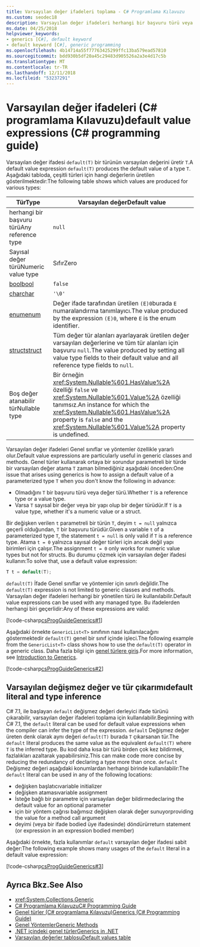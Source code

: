 ```yaml
---
title: Varsayılan değer ifadeleri toplama - C# Programlama Kılavuzu
ms.custom: seodec18
description: Varsayılan değer ifadeleri herhangi bir başvuru türü veya değer türü için varsayılan değer üretir.
ms.date: 04/25/2018
helpviewer_keywords:
- generics [C#], default keyword
- default keyword [C#], generic programming
ms.openlocfilehash: 4b14714a55f77763425299ffc13ba579ead57810
ms.sourcegitcommit: bdd930b5df20a45c29483d905526a2a3e4d17c5b
ms.translationtype: MT
ms.contentlocale: tr-TR
ms.lasthandoff: 12/11/2018
ms.locfileid: "53237291"
---
```

# <a name="default-value-expressions-c-programming-guide"></a><span data-ttu-id="eef63-103">Varsayılan değer ifadeleri (C# programlama Kılavuzu)</span><span class="sxs-lookup"><span data-stu-id="eef63-103">default value expressions (C# programming guide)</span></span>

<span data-ttu-id="eef63-104">Varsayılan değer ifadesi `default(T)` bir türünün varsayılan değerini üretir `T`.</span><span class="sxs-lookup"><span data-stu-id="eef63-104">A default value expression `default(T)` produces the default value of a type `T`.</span></span> <span data-ttu-id="eef63-105">Aşağıdaki tabloda, çeşitli türleri için hangi değerlerin üretilen gösterilmektedir:</span><span class="sxs-lookup"><span data-stu-id="eef63-105">The following table shows which values are produced for various types:</span></span>

|<span data-ttu-id="eef63-106">Tür</span><span class="sxs-lookup"><span data-stu-id="eef63-106">Type</span></span>|<span data-ttu-id="eef63-107">Varsayılan değer</span><span class="sxs-lookup"><span data-stu-id="eef63-107">Default value</span></span>|
|---------|---------|
|<span data-ttu-id="eef63-108">herhangi bir başvuru türü</span><span class="sxs-lookup"><span data-stu-id="eef63-108">Any reference type</span></span>|`null`|
|<span data-ttu-id="eef63-109">Sayısal değer türü</span><span class="sxs-lookup"><span data-stu-id="eef63-109">Numeric value type</span></span>|<span data-ttu-id="eef63-110">Sıfır</span><span class="sxs-lookup"><span data-stu-id="eef63-110">Zero</span></span>|
|[<span data-ttu-id="eef63-111">bool</span><span class="sxs-lookup"><span data-stu-id="eef63-111">bool</span></span>](../../language-reference/keywords/bool.md)|`false`|
|[<span data-ttu-id="eef63-112">char</span><span class="sxs-lookup"><span data-stu-id="eef63-112">char</span></span>](../../language-reference/keywords/char.md)|`'\0'`|
|[<span data-ttu-id="eef63-113">enum</span><span class="sxs-lookup"><span data-stu-id="eef63-113">enum</span></span>](../../language-reference/keywords/enum.md)|<span data-ttu-id="eef63-114">Değer ifade tarafından üretilen `(E)0`burada `E` numaralandırma tanımlayıcı.</span><span class="sxs-lookup"><span data-stu-id="eef63-114">The value produced by the expression `(E)0`, where `E` is the enum identifier.</span></span>|
|[<span data-ttu-id="eef63-115">struct</span><span class="sxs-lookup"><span data-stu-id="eef63-115">struct</span></span>](../../language-reference/keywords/struct.md)|<span data-ttu-id="eef63-116">Tüm değer tür alanları ayarlayarak üretilen değer varsayılan değerlerine ve tüm tür alanları için başvuru `null`.</span><span class="sxs-lookup"><span data-stu-id="eef63-116">The value produced by setting all value type fields to their default value and all reference type fields to `null`.</span></span>|
|<span data-ttu-id="eef63-117">Boş değer atanabilir tür</span><span class="sxs-lookup"><span data-stu-id="eef63-117">Nullable type</span></span>|<span data-ttu-id="eef63-118">Bir örneğin <xref:System.Nullable%601.HasValue%2A> özelliği `false` ve <xref:System.Nullable%601.Value%2A> özelliği tanımsız.</span><span class="sxs-lookup"><span data-stu-id="eef63-118">An instance for which the <xref:System.Nullable%601.HasValue%2A> property is `false` and the <xref:System.Nullable%601.Value%2A> property is undefined.</span></span>|

<span data-ttu-id="eef63-119">Varsayılan değer ifadeleri Genel sınıflar ve yöntemler özellikle yararlı olur.</span><span class="sxs-lookup"><span data-stu-id="eef63-119">Default value expressions are particularly useful in generic classes and methods.</span></span> <span data-ttu-id="eef63-120">Genel türler kullanarak ortaya bir sorundur parametreli bir türde bir varsayılan değer atama `T` zaman bilmediğiniz aşağıdaki önceden:</span><span class="sxs-lookup"><span data-stu-id="eef63-120">One issue that arises using generics is how to assign a default value of a parameterized type `T` when you don't know the following in advance:</span></span>

- <span data-ttu-id="eef63-121">Olmadığını `T` bir başvuru türü veya değer türü.</span><span class="sxs-lookup"><span data-stu-id="eef63-121">Whether `T` is a reference type or a value type.</span></span>
- <span data-ttu-id="eef63-122">Varsa `T` sayısal bir değer veya bir yapı olup bir değer türüdür.</span><span class="sxs-lookup"><span data-stu-id="eef63-122">If `T` is a value type, whether it's a numeric value or a struct.</span></span>

 <span data-ttu-id="eef63-123">Bir değişken verilen `t` parametreli bir türün `T`, deyim `t = null` yalnızca geçerli olduğundan, `T` bir başvuru türüdür.</span><span class="sxs-lookup"><span data-stu-id="eef63-123">Given a variable `t` of a parameterized type `T`, the statement `t = null` is only valid if `T` is a reference type.</span></span> <span data-ttu-id="eef63-124">Atama `t = 0` yalnızca sayısal değer türleri için ancak değil yapı birimleri için çalışır.</span><span class="sxs-lookup"><span data-stu-id="eef63-124">The assignment `t = 0` only works for numeric value types but not for structs.</span></span> <span data-ttu-id="eef63-125">Bu durumu çözmek için varsayılan değer ifadesi kullanın:</span><span class="sxs-lookup"><span data-stu-id="eef63-125">To solve that, use a default value expression:</span></span>

```csharp
T t = default(T);
```

<span data-ttu-id="eef63-126">`default(T)` İfade Genel sınıflar ve yöntemler için sınırlı değildir.</span><span class="sxs-lookup"><span data-stu-id="eef63-126">The `default(T)` expression is not limited to generic classes and methods.</span></span> <span data-ttu-id="eef63-127">Varsayılan değer ifadeleri herhangi bir yönetilen türü ile kullanılabilir.</span><span class="sxs-lookup"><span data-stu-id="eef63-127">Default value expressions can be used with any managed type.</span></span> <span data-ttu-id="eef63-128">Bu ifadelerden herhangi biri geçerlidir:</span><span class="sxs-lookup"><span data-stu-id="eef63-128">Any of these expressions are valid:</span></span>

 [!code-csharp[csProgGuideGenerics#1](../../../../samples/snippets/csharp/programming-guide/statements-expressions-operators/default-value-expressions.cs)]

 <span data-ttu-id="eef63-129">Aşağıdaki örnekte `GenericList<T>` sınıfının nasıl kullanılacağını göstermektedir `default(T)` genel bir sınıf içinde işleci.</span><span class="sxs-lookup"><span data-stu-id="eef63-129">The following example from the `GenericList<T>` class shows how to use the `default(T)` operator in a generic class.</span></span> <span data-ttu-id="eef63-130">Daha fazla bilgi için [genel türlere giriş](../generics/introduction-to-generics.md).</span><span class="sxs-lookup"><span data-stu-id="eef63-130">For more information, see [Introduction to Generics](../generics/introduction-to-generics.md).</span></span>

 [!code-csharp[csProgGuideGenerics#2](../../../../samples/snippets/csharp/VS_Snippets_VBCSharp/csProgGuideGenerics/CS/Generics.cs#Snippet41)]

## <a name="default-literal-and-type-inference"></a><span data-ttu-id="eef63-131">Varsayılan değişmez değer ve tür çıkarımı</span><span class="sxs-lookup"><span data-stu-id="eef63-131">default literal and type inference</span></span>

<span data-ttu-id="eef63-132">C# 7.1, ile başlayan `default` değişmez değeri derleyici ifade türünü çıkarabilir, varsayılan değer ifadeleri toplama için kullanılabilir.</span><span class="sxs-lookup"><span data-stu-id="eef63-132">Beginning with C# 7.1, the `default` literal can be used for default value expressions when the compiler can infer the type of the expression.</span></span> <span data-ttu-id="eef63-133">`default` Değişmez değer üreten denk olarak aynı değeri `default(T)` burada `T` çıkarsanan tür.</span><span class="sxs-lookup"><span data-stu-id="eef63-133">The `default` literal produces the same value as the equivalent `default(T)` where `T` is the inferred type.</span></span> <span data-ttu-id="eef63-134">Bu kod daha kısa bir türü birden çok kez bildirmek, fazlalıkları azaltarak yapabilirsiniz.</span><span class="sxs-lookup"><span data-stu-id="eef63-134">This can make code more concise by reducing the redundancy of declaring a type more than once.</span></span> <span data-ttu-id="eef63-135">`default` Değişmez değeri aşağıdaki konumlardan herhangi birinde kullanılabilir:</span><span class="sxs-lookup"><span data-stu-id="eef63-135">The `default` literal can be used in any of the following locations:</span></span>

- <span data-ttu-id="eef63-136">değişken başlatıcı</span><span class="sxs-lookup"><span data-stu-id="eef63-136">variable initializer</span></span>
- <span data-ttu-id="eef63-137">değişken ataması</span><span class="sxs-lookup"><span data-stu-id="eef63-137">variable assignment</span></span>
- <span data-ttu-id="eef63-138">İsteğe bağlı bir parametre için varsayılan değer bildirme</span><span class="sxs-lookup"><span data-stu-id="eef63-138">declaring the default value for an optional parameter</span></span>
- <span data-ttu-id="eef63-139">için bir yöntem çağrısı bağımsız değişken olarak değer sunuyor</span><span class="sxs-lookup"><span data-stu-id="eef63-139">providing the value for a method call argument</span></span>
- <span data-ttu-id="eef63-140">deyimi (veya bir ifade bodied üye ifadesinde) döndürür</span><span class="sxs-lookup"><span data-stu-id="eef63-140">return statement (or expression in an expression bodied member)</span></span>

<span data-ttu-id="eef63-141">Aşağıdaki örnekte, fazla kullanımlar `default` varsayılan değer ifadesi sabit değer:</span><span class="sxs-lookup"><span data-stu-id="eef63-141">The following example shows many usages of the `default` literal in a default value expression:</span></span>

[!code-csharp[csProgGuideGenerics#3](../../../../samples/snippets/csharp/programming-guide/statements-expressions-operators/default-literal.cs)]

## <a name="see-also"></a><span data-ttu-id="eef63-142">Ayrıca Bkz.</span><span class="sxs-lookup"><span data-stu-id="eef63-142">See Also</span></span>

- <xref:System.Collections.Generic>  
- [<span data-ttu-id="eef63-143">C# Programlama Kılavuzu</span><span class="sxs-lookup"><span data-stu-id="eef63-143">C# Programming Guide</span></span>](../index.md)  
- [<span data-ttu-id="eef63-144">Genel türler (C# programlama Kılavuzu)</span><span class="sxs-lookup"><span data-stu-id="eef63-144">Generics (C# Programming Guide)</span></span>](../generics/index.md)  
- [<span data-ttu-id="eef63-145">Genel Yöntemler</span><span class="sxs-lookup"><span data-stu-id="eef63-145">Generic Methods</span></span>](../generics/generic-methods.md)  
- [<span data-ttu-id="eef63-146">.NET içindeki genel türler</span><span class="sxs-lookup"><span data-stu-id="eef63-146">Generics in .NET</span></span>](~/docs/standard/generics/index.md)  
- [<span data-ttu-id="eef63-147">Varsayılan değerler tablosu</span><span class="sxs-lookup"><span data-stu-id="eef63-147">Default values table</span></span>](../../language-reference/keywords/default-values-table.md)
